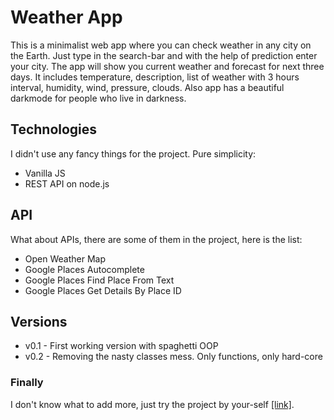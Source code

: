 # Weather App
This is a minimalist web app where you can check weather in any city on the Earth. Just type in the search-bar and with the help of prediction enter your city. The app will show you current weather and forecast for next three days. It includes temperature, description, list of weather with 3 hours interval, humidity, wind, pressure, clouds. Also app has a beautiful darkmode for people who live in darkness.

## Technologies
I didn't use any fancy things for the project. Pure simplicity:

- Vanilla JS
- REST API on node.js

## API
What about APIs, there are some of them in the project, here is the list:

- Open Weather Map
- Google Places Autocomplete
- Google Places Find Place From Text
- Google Places Get Details By Place ID

## Versions

- v0.1 - First working version with spaghetti OOP
- v0.2 - Removing the nasty classes mess. Only functions, only hard-core

### Finally
I don't know what to add more, just try the project by your-self [[link]](https://weather.dzakh.dev/).
